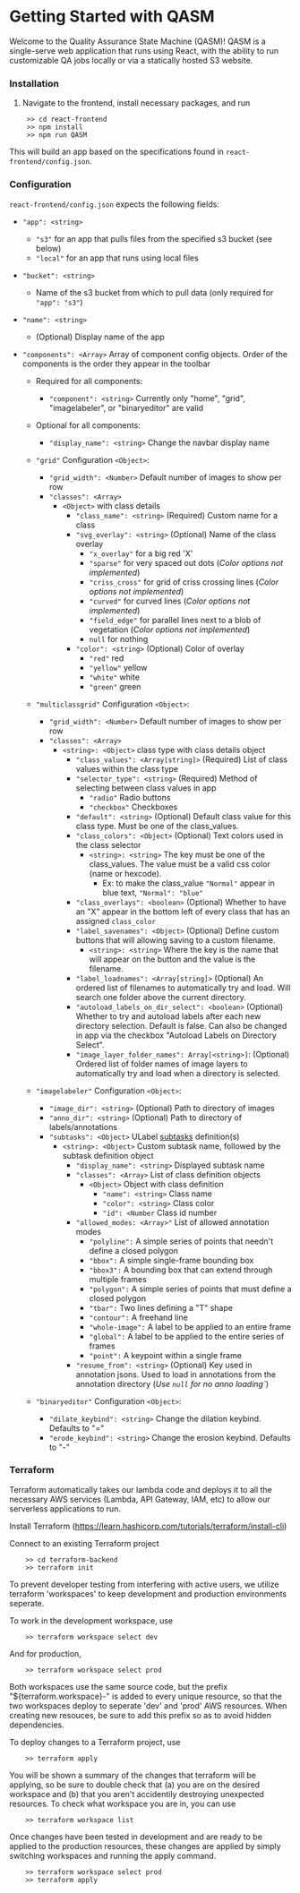 # Getting Started with QASM

Welcome to the Quality Assurance State Machine (QASM)! QASM is a single-serve web application that runs
using React, with the ability to run customizable QA jobs locally or via a statically hosted S3 website.  

### Installation 

1) Navigate to the frontend, install necessary packages, and run

        >> cd react-frontend
        >> npm install 
        >> npm run QASM

This will build an app based on the specifications found in ``react-frontend/config.json``.

### Configuration

``react-frontend/config.json`` expects the following fields:

- ``"app": <string>``
    - ``"s3"`` for an app that pulls files from the specified s3 bucket (see below)
    - ``"local"`` for an app that runs using local files

- ``"bucket": <string>``
    - Name of the s3 bucket from which to pull data (only required for ``"app": "s3"``)

- ``"name": <string>``
    - (Optional) Display name of the app

- ``"components": <Array>`` Array of component config objects. Order of the components is the order they appear in the toolbar
    - Required for all components:
        - ``"component": <string>`` Currently only "home", "grid", "imagelabeler", or "binaryeditor" are valid

    - Optional for all components:
        - ``"display_name": <string>`` Change the navbar display name


    - ``"grid"`` Configuration ``<Object>``:
        - ``"grid_width": <Number>`` Default number of images to show per row
        - ``"classes": <Array>``
            - ``<Object>`` with class details
                - ``"class_name": <string>`` (Required) Custom name for a class
                - ``"svg_overlay": <string>`` (Optional) Name of the class overlay
                    - ``"x_overlay"`` for a big red 'X'
                    - ``"sparse"`` for very spaced out dots (*Color options not implemented*)
                    - ``"criss_cross"`` for grid of criss crossing lines (*Color options not implemented*)
                    - ``"curved"`` for curved lines (*Color options not implemented*)
                    - ``"field_edge"`` for parallel lines next to a blob of vegetation (*Color options not implemented*)
                    - ``null`` for nothing
                - ``"color": <string>`` (Optional) Color of overlay
                    - ``"red"`` red
                    - ``"yellow"`` yellow
                    - ``"white"`` white
                    - ``"green"`` green

    - ``"multiclassgrid"`` Configuration ``<Object>``:
        - ``"grid_width": <Number>`` Default number of images to show per row
        - ``"classes": <Array>``
            - ``<string>: <Object>`` class type with class details object
                - ``"class_values": <Array[string]>`` (Required) List of class values within the class type
                - ``"selector_type": <string>`` (Required) Method of selecting between class values in app
                    - ``"radio"`` Radio buttons
                    - ``"checkbox"`` Checkboxes
                - ``"default": <string>`` (Optional) Default class value for this class type. Must be one of the class_values.
                - ``"class_colors": <Object>`` (Optional) Text colors used in the class selector
                    - ``<string>: <string>`` The key must be one of the class_values. The value must be a valid css color (name or hexcode).
                        - Ex: to make the class_value `"Normal"` appear in blue text, ``"Normal": "blue"``
                - ``"class_overlays": <boolean>`` (Optional) Whether to have an "X" appear in the bottom left of every class that has an assigned `class_color`
                - ``"label_savenames": <Object>`` (Optional) Define custom buttons that will allowing saving to a custom filename.
                    - ``<string>: <string>`` Where the key is the name that will appear on the button and the value is the filename.
                - ``"label_loadnames": <Array[string]>`` (Optional) An ordered list of filenames to automatically try and load. Will search one folder above the current directory.
                - ``"autoload_labels_on_dir_select": <boolean>`` (Optional) Whether to try and autoload labels after each new directory selection. Default is false. Can also be changed in app via the checkbox "Autoload Labels on Directory Select".
                - ``"image_layer_folder_names": Array[<string>]``: (Optional) Ordered list of folder names of image layers to automatically try and load when a directory is selected.

    - ``"imagelabeler"`` Configuration ``<Object>``:
         - ``"image_dir": <string>`` (Optional) Path to directory of images
         - ``"anno_dir": <string>`` (Optional) Path to directory of labels/annotations
        - ``"subtasks": <Object>`` ULabel [subtasks](https://github.com/SenteraLLC/ulabel/blob/044c24072fe00a30b89e0f370fb8d4ddad28b59d/api_spec.md#subtasks) definition(s) 
            - ``<string>: <Object>`` Custom subtask name, followed by the subtask definition object
                - ``"display_name": <string>`` Displayed subtask name
                - ``"classes": <Array>`` List of class definition objects
                    - ``<Object>`` Object with class definition
                        - ``"name": <string>`` Class name
                        - ``"color": <string>`` Class color
                        - ``"id": <Number`` Class id number
                - ``"allowed_modes: <Array>"`` List of allowed annotation modes
                    - ``"polyline":`` A simple series of points that needn't define a closed polygon
                    - ``"bbox":`` A simple single-frame bounding box
                    - ``"bbox3":`` A bounding box that can extend through multiple frames
                    - ``"polygon":`` A simple series of points that must define a closed polygon
                    - ``"tbar":`` Two lines defining a "T" shape
                    - ``"contour":`` A freehand line
                    - ``"whole-image":`` A label to be applied to an entire frame
                    - ``"global":`` A label to be applied to the entire series of frames
                    - ``"point":`` A keypoint within a single frame 
                - ``"resume_from": <string>`` (Optional) Key used in annotation jsons. Used to load in annotations from the annotation directory (*Use `null` for no anno loading`*)


    - ``"binaryeditor"`` Configuration ``<Object>``:
        - ``"dilate_keybind": <string>`` Change the dilation keybind. Defaults to "="
        - ``"erode_keybind": <string>`` Change the erosion keybind. Defaults to "-"


### Terraform
Terraform automatically takes our lambda code and deploys it to all the necessary AWS services (Lambda, API Gateway, IAM, etc) to allow our serverless applications to run.

Install Terraform (https://learn.hashicorp.com/tutorials/terraform/install-cli)

Connect to an existing Terraform project

        >> cd terraform-backend
        >> terraform init

To prevent developer testing from interfering with active users, we utilize terraform 'workspaces' to keep development and production environments seperate.

To work in the development workspace, use

        >> terraform workspace select dev

And for production,

        >> terraform workspace select prod

Both workspaces use the same source code, but the prefix "${terraform.workspace}-" is added to every unique resource, so that the two workspaces deploy to seperate 'dev' and 'prod' AWS resources. When creating new resouces, be sure to add this prefix so as to avoid hidden dependencies.


To deploy changes to a Terraform project, use

        >> terraform apply

You will be shown a summary of the changes that terraform will be applying, so be sure to double check that (a) you are on the desired workspace and (b) that you aren't accidentily destroying unexpected resources. To check what workspace you are in, you can use 

        >> terraform workspace list


Once changes have been tested in development and are ready to be applied to the production resources, these changes are applied by simply switching workspaces and running the apply command. 

        >> terraform workspace select prod
        >> terraform apply
